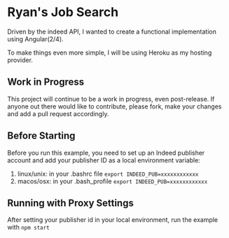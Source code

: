 # Ryan's Job Search

Driven by the indeed API, I wanted to create a functional implementation using Angular(2/4).

To make things even more simple, I will be using Heroku as my hosting provider. 

## Work in Progress
This project will continue to be a work in progress, even post-release. If anyone out there would like to contribute, please fork, make your changes and add a pull request accordingly. 

## Before Starting
Before you run this example, you need to set up an Indeed publisher account and add your publisher ID as a local environment variable:
1. linux/unix: in your .bashrc file `export INDEED_PUB=xxxxxxxxxxxx`
2. macos/osx: in your .bash_profile `export INDEED_PUB=xxxxxxxxxxxx`


## Running with Proxy Settings
After setting your publisher id in your local environment, run the example with `npm start`
